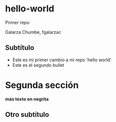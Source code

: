 # hello-world
Primer repo

Galarza Chumbe, fgalarzac

## Subtítulo

-  Este es mi primer cambio a mi repo 'hello world'
-  Este es el segundo bullet

# Segunda sección 

**más texto en negrita**

## Otro subtítulo
